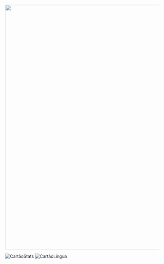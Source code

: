 <p>
  <img src="https://i.imgur.com/FXvQh1C.png" style="width: 800px;">
</p>

![CartãoStats](https://github-readme-stats.vercel.app/api?username=gabrieltheophilo&show_icons=true&count_private=true&hide=issues&custom_title=Atividade%20Github&theme=dracula)
![CartãoLingua](https://github-readme-stats.vercel.app/api/top-langs/?username=gabrieltheophilo&hide=java,javascript,c%23&card_width=250&layout=compact&theme=dracula)
